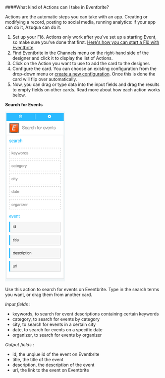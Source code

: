 ####What kind of Actions can I take in Eventbrite?

Actions are the automatic steps you can take with an app. Creating or modifying a record, posting to social media, running analytics: if your app can do it, Azuqua can do it. 

1. Set up your Flõ. Actions only work after you've set up a starting Event, so make sure you've done that first. [Here's how you can start a Flõ with Eventbrite]().
2. Find Eventbrite in the Channels menu on the right-hand side of the designer and click it to display the list of Actions.
3. Click on the Action you want to use to add the card to the designer. 
4. Configure the card. You can choose an existing configuration from the drop-down menu or [create a new configuration](). Once this is done the card will flip over automatically. 
5. Now, you can drag or type data into the input fields and drag the results to empty fields on other cards. Read more about how each action works below.

**Search for Events**  

<img src = "eventbriteAction1.png"></img>

Use this action to search for events on Eventbrite. Type in the search terms you want, or drag them from another card. 

*Input fields* :

* keywords, to search for event descriptions containing certain keywords
* category, to search for events by category
* city, to search for events in a certain city
* date, to search for events on a specific date
* organizer, to search for events by organizer

*Output fields* :

* id, the unqiue id of the event on Eventbrite
* title, the title of the event 
* description, the description of the event
* url, the link to the event on Eventbrite

